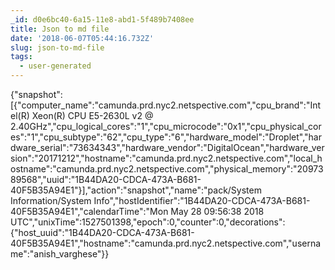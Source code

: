 ```yaml
---
_id: d0e6bc40-6a15-11e8-abd1-5f489b7408ee
title: Json to md file
date: '2018-06-07T05:44:16.732Z'
slug: json-to-md-file
tags:
  - user-generated
---
```

{"snapshot":[{"computer_name":"camunda.prd.nyc2.netspective.com","cpu_brand":"Intel(R) Xeon(R) CPU E5-2630L v2 @ 2.40GHz","cpu_logical_cores":"1","cpu_microcode":"0x1","cpu_physical_cores":"1","cpu_subtype":"62","cpu_type":"6","hardware_model":"Droplet","hardware_serial":"73634343","hardware_vendor":"DigitalOcean","hardware_version":"20171212","hostname":"camunda.prd.nyc2.netspective.com","local_hostname":"camunda.prd.nyc2.netspective.com","physical_memory":"2097389568","uuid":"1B44DA20-CDCA-473A-B681-40F5B35A94E1"}],"action":"snapshot","name":"pack/System Information/System Info","hostIdentifier":"1B44DA20-CDCA-473A-B681-40F5B35A94E1","calendarTime":"Mon May 28 09:56:38 2018 UTC","unixTime":1527501398,"epoch":0,"counter":0,"decorations":{"host_uuid":"1B44DA20-CDCA-473A-B681-40F5B35A94E1","hostname":"camunda.prd.nyc2.netspective.com","username":"anish_varghese"}}
